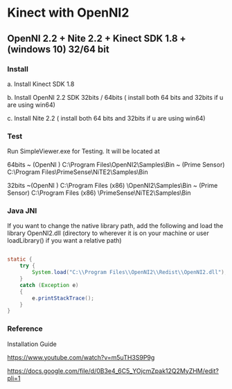 # Kinect with OpenNI2

## OpenNI 2.2 + Nite 2.2 + Kinect SDK 1.8 + (windows 10) 32/64 bit 

### Install

a. Install Kinect SDK 1.8 

b. Install OpenNI 2.2 SDK 32bits / 64bits ( install both 64 bits and 32bits if u are using win64)

c. Install Nite 2.2 ( install both 64 bits and 32bits if u are using win64)

### Test

Run SimpleViewer.exe for Testing. It will be located at

64bits 
~ (OpenNI ) C:\Program Files\OpenNI2\Samples\Bin
~ (Prime Sensor) C:\Program Files\PrimeSense\NiTE2\Samples\Bin

32bits 
~(OpenNI ) C:\Program Files (x86) \OpenNI2\Samples\Bin
~ (Prime Sensor) C:\Program Files (x86) \PrimeSense\NiTE2\Samples\Bin


### Java JNI

If you want to change the native library path, add the following and load the library OpenNI2.dll (directory to wherever it is on your machine or user loadLibrary() if you want a relative path)

```java

static {
    try {
        System.load("C:\\Program Files\\OpenNI2\\Redist\\OpenNI2.dll");
    }
    catch (Exception e)
    {
        e.printStackTrace();
    }
}

```

### Reference 

Installation Guide

https://www.youtube.com/watch?v=m5uTH3S9P9g

https://docs.google.com/file/d/0B3e4_6C5_YOjcmZpak12Q2MyZHM/edit?pli=1
